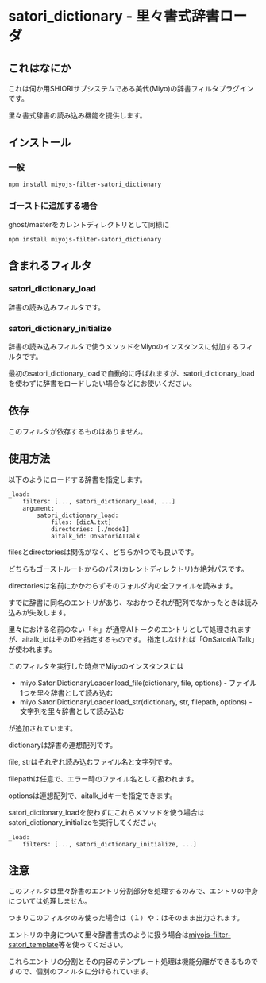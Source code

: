 satori_dictionary - 里々書式辞書ローダ
========================================

これはなにか
----------------------------------------

これは伺か用SHIORIサブシステムである美代(Miyo)の辞書フィルタプラグインです。

里々書式辞書の読み込み機能を提供します。

インストール
----------------------------------------

### 一般

    npm install miyojs-filter-satori_dictionary

### ゴーストに追加する場合

ghost/masterをカレントディレクトリとして同様に

    npm install miyojs-filter-satori_dictionary

含まれるフィルタ
----------------------------------------

### satori_dictionary_load

辞書の読み込みフィルタです。

### satori_dictionary_initialize

辞書の読み込みフィルタで使うメソッドをMiyoのインスタンスに付加するフィルタです。

最初のsatori_dictionary_loadで自動的に呼ばれますが、satori_dictionary_loadを使わずに辞書をロードしたい場合などにお使いください。

依存
----------------------------------------

このフィルタが依存するものはありません。

使用方法
----------------------------------------

以下のようにロードする辞書を指定します。

    _load:
    	filters: [..., satori_dictionary_load, ...]
    	argument:
    		satori_dictionary_load:
    			files: [dicA.txt]
    			directories: [./mode1]
    			aitalk_id: OnSatoriAITalk

filesとdirectoriesは関係がなく、どちらか1つでも良いです。

どちらもゴーストルートからのパス(カレントディレクトリ)か絶対パスです。

directoriesは名前にかかわらずそのフォルダ内の全ファイルを読みます。

すでに辞書に同名のエントリがあり、なおかつそれが配列でなかったときは読み込みが失敗します。

里々における名前のない「＊」が通常AIトークのエントリとして処理されますが、aitalk_idはそのIDを指定するものです。
指定しなければ「OnSatoriAITalk」が使われます。

このフィルタを実行した時点でMiyoのインスタンスには

- miyo.SatoriDictionaryLoader.load_file(dictionary, file, options) - ファイル1つを里々辞書として読み込む
- miyo.SatoriDictionaryLoader.load_str(dictionary, str, filepath, options) - 文字列を里々辞書として読み込む

が追加されています。

dictionaryは辞書の連想配列です。

file, strはそれぞれ読み込むファイル名と文字列です。

filepathは任意で、エラー時のファイル名として扱われます。

optionsは連想配列で、aitalk_idキーを指定できます。

satori_dictionary_loadを使わずにこれらメソッドを使う場合はsatori_dictionary_initializeを実行してください。

    _load:
    	filters: [..., satori_dictionary_initialize, ...]

注意
----------------------------------------

このフィルタは里々辞書のエントリ分割部分を処理するのみで、エントリの中身については処理しません。

つまりこのフィルタのみ使った場合は（１）や：はそのまま出力されます。

エントリの中身について里々辞書書式のように扱う場合は[miyojs-filter-satori_template](https://github.com/Narazaka/miyojs-filter-satori_template.git)等を使ってください。

これらエントリの分割とその内容のテンプレート処理は機能分離ができるものですので、個別のフィルタに分けられています。

